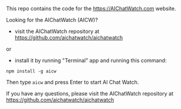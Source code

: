This repo contains the code for the https://AIChatWatch.com website.

Looking for the AIChatWatch (AICW)? 

* visit the AIChatWatch repository at https://github.com/aichatwatch/aichatwatch 

or 

* install it by running "Terminal" app and running this command:

```
npm install -g aicw
```

Then type `aicw` and press Enter to start AI Chat Watch.

If you have any questions, please visit the AIChatWatch repository at https://github.com/aichatwatch/aichatwatch 








